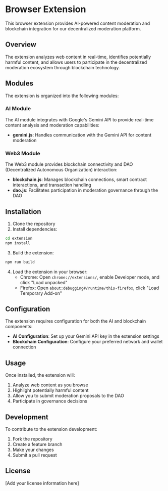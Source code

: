 # Browser Extension

This browser extension provides AI-powered content moderation and blockchain integration for our decentralized moderation platform.

## Overview

The extension analyzes web content in real-time, identifies potentially harmful content, and allows users to participate in the decentralized moderation ecosystem through blockchain technology.

## Modules

The extension is organized into the following modules:

### AI Module

The AI module integrates with Google's Gemini API to provide real-time content analysis and moderation capabilities:

- **gemini.js**: Handles communication with the Gemini API for content moderation

### Web3 Module

The Web3 module provides blockchain connectivity and DAO (Decentralized Autonomous Organization) interaction:

- **blockchain.js**: Manages blockchain connections, smart contract interactions, and transaction handling
- **dao.js**: Facilitates participation in moderation governance through the DAO

## Installation

1. Clone the repository
2. Install dependencies:
```bash
cd extension
npm install
```
3. Build the extension:
```bash
npm run build
```
4. Load the extension in your browser:
   - Chrome: Open `chrome://extensions/`, enable Developer mode, and click "Load unpacked"
   - Firefox: Open `about:debugging#/runtime/this-firefox`, click "Load Temporary Add-on"

## Configuration

The extension requires configuration for both the AI and blockchain components:

- **AI Configuration**: Set up your Gemini API key in the extension settings
- **Blockchain Configuration**: Configure your preferred network and wallet connection

## Usage

Once installed, the extension will:

1. Analyze web content as you browse
2. Highlight potentially harmful content
3. Allow you to submit moderation proposals to the DAO
4. Participate in governance decisions

## Development

To contribute to the extension development:

1. Fork the repository
2. Create a feature branch
3. Make your changes
4. Submit a pull request

## License

[Add your license information here]